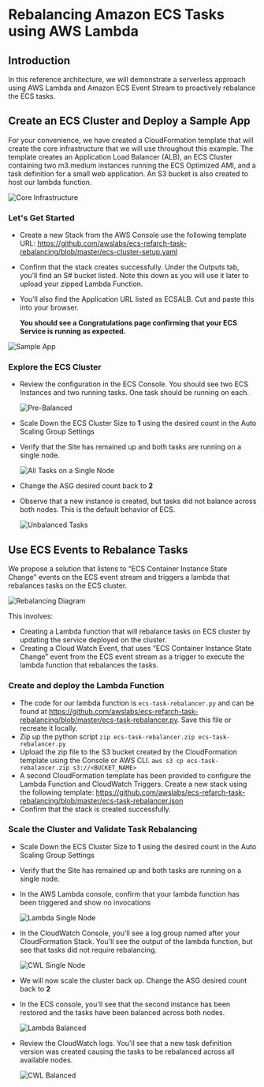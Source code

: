 # Rebalancing Amazon ECS Tasks using AWS Lambda
## Introduction In this reference architecture, we will demonstrate a serverless approach using AWS Lambda and Amazon ECS Event Stream to proactively rebalance the ECS tasks.## Create an ECS Cluster and Deploy a Sample App For your convenience, we have created a CloudFormation template that will create the core infrastructure that we will use throughout this example. The template creates an Application Load Balancer (ALB), an ECS Cluster containing two m3.medium instances running the ECS Optimized AMI, and a task definition for a small web application. An S3 bucket is also created to host our lambda function.

![Core Infrastructure](images/core-infrastructure.png)

### Let's Get Started*	Create a new Stack from the AWS Console use the following template URL: <https://github.com/awslabs/ecs-refarch-task-rebalancing/blob/master/ecs-cluster-setup.yaml>* Confirm that the stack creates successfully. Under the Outputs tab, you’ll find an S# bucket listed. Note this down as you will use it later to upload your zipped Lambda Function.
* You’ll also find the Application URL listed as ECSALB. Cut and paste this into your browser. 	**You should see a Congratulations page confirming that your ECS Service is running as expected.**
	
![Sample App](images/sample-app.png)### Explore the ECS Cluster* Review the configuration in the ECS Console. You should see two ECS Instances and two running tasks. One task should be running on each.

	![Pre-Balanced](images/pre-balanced.png)
*  Scale Down the ECS Cluster Size to **1** using the desired count in the Auto Scaling Group Settings* Verify that the Site has remained up and both tasks are running on a single node.

	![All Tasks on a Single Node](images/pre-singlenode.png)
*	Change the ASG desired count back to **2***	Observe that a new instance is created, but tasks did not balance across both nodes. This is the default behavior of ECS.

	![Unbalanced Tasks](images/pre-unbalanced.png)## Use ECS Events to Rebalance TasksWe propose a solution that listens to “ECS Container Instance State Change” events on the ECS event stream and triggers a lambda that rebalances tasks on the ECS cluster. ![Rebalancing Diagram](images/rebalancing-diagram.png)This involves:* Creating a Lambda function that will rebalance tasks on ECS cluster by updating the service deployed on the cluster.  * 	Creating a Cloud Watch Event, that uses “ECS Container Instance State Change” event from the ECS event stream as a trigger to execute the lambda function that rebalances the tasks.### Create and deploy the Lambda Function* The code for our lambda function is `ecs-task-rebalancer.py` and can be found at <https://github.com/awslabs/ecs-refarch-task-rebalancing/blob/master/ecs-task-rebalancer.py>. Save this file or recreate it locally.
* Zip up the python script
	`zip ecs-task-rebalancer.zip ecs-task-rebalancer.py`
* Upload the zip file to the S3 bucket created by the CloudFormation template using the Console or AWS CLI.
	`aws s3 cp ecs-task-rebalancer.zip s3://<BUCKET_NAME>`* A second CloudFormation template has been provided to configure the Lambda Function and CloudWatch Triggers. Create a new stack using the following template: <https://github.com/awslabs/ecs-refarch-task-rebalancing/blob/master/ecs-task-rebalancer.json>
* Confirm that the stack is created successfully.
### Scale the Cluster and Validate Task Rebalancing* Scale Down the ECS Cluster Size to **1** using the desired count in the Auto Scaling Group Settings* Verify that the Site has remained up and both tasks are running on a single node.* In the AWS Lambda console, confirm that your lambda function has been triggered and show no invocations

	![Lambda Single Node](images/lambda-single-node.png)
* In the CloudWatch Console, you'll see a log group named after your CloudFormation Stack. You'll see the output of the lambda function, but see that tasks did not require rebalancing.

	![CWL Single Node](images/cwl-single-node.png)
	*	We will now scale the cluster back up. Change the ASG desired count back to **2***	In the ECS console, you'll see that the second instance has been restored and the tasks have been balanced across both nodes.

	![Lambda Balanced](images/lambda-balanced.png)
* Review the CloudWatch logs. You'll see that a new task definition version was created causing the tasks to be rebalanced across all available nodes.

	![CWL Balanced](images/cwl-balanced.png)

